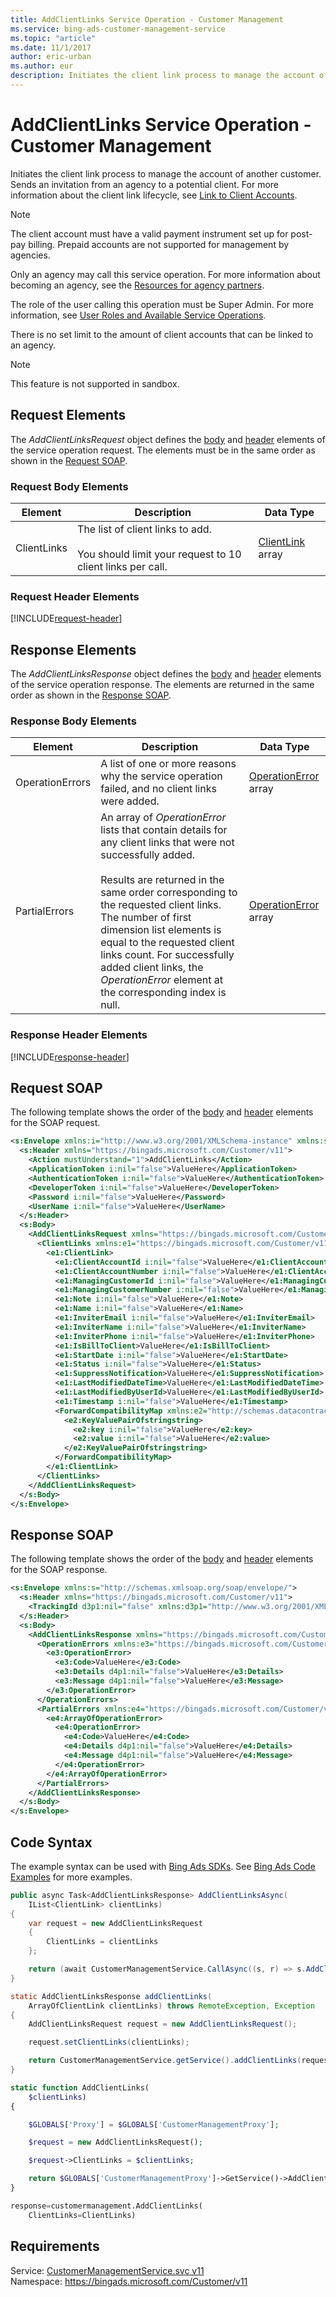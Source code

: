 ```yaml
---
title: AddClientLinks Service Operation - Customer Management
ms.service: bing-ads-customer-management-service
ms.topic: "article"
ms.date: 11/1/2017
author: eric-urban
ms.author: eur
description: Initiates the client link process to manage the account of another customer.
---
```

# AddClientLinks Service Operation - Customer Management
Initiates the client link process to manage the account of another customer. Sends an invitation from an agency to a potential client.  For more information about the client link lifecycle, see [Link to Client Accounts](~/guides/management-model-agencies.md#clientlink).

> [!NOTE]
> The client account must have a valid payment instrument set up for post-pay billing. Prepaid accounts are not supported for management by agencies.

Only an agency may call this service operation. For more information about becoming an agency, see the [Resources for agency partners](https://advertise.bingads.microsoft.com/en-us/resources/bing-partner-program/agency-resources).

The role of the user calling this operation must be Super Admin. For more information, see [User Roles and Available Service Operations](~/guides/customer-accounts.md#userroles).

There is no set limit to the amount of client accounts that can be linked to an agency.

> [!NOTE]
>This feature is not supported in sandbox.

## <a name="request"></a>Request Elements
The *AddClientLinksRequest* object defines the [body](#request-body) and [header](#request-header) elements of the service operation request. The elements must be in the same order as shown in the [Request SOAP](#request-soap). 

### <a name="request-body"></a>Request Body Elements

|Element|Description|Data Type|
|-----------|---------------|-------------|
|<a name="clientlinks"></a>ClientLinks|The list of client links to add.<br /><br />You should limit your request to 10 client links per call.|[ClientLink](clientlink.md) array|

### <a name="request-header"></a>Request Header Elements
[!INCLUDE[request-header](./includes/request-header.md)]

## <a name="response"></a>Response Elements
The *AddClientLinksResponse* object defines the [body](#response-body) and [header](#response-header) elements of the service operation response. The elements are returned in the same order as shown in the [Response SOAP](#response-soap).

### <a name="response-body"></a>Response Body Elements

|Element|Description|Data Type|
|-----------|---------------|-------------|
|<a name="operationerrors"></a>OperationErrors|A list of one or more reasons why the service operation failed, and no client links were added.|[OperationError](operationerror.md) array|
|<a name="partialerrors"></a>PartialErrors|An array of *OperationError* lists that contain details for any client links that were not successfully added.<br /><br />Results are returned in the same order corresponding to the requested client links. The number of first dimension list elements is equal to the requested client links count. For successfully added client links, the *OperationError* element at the corresponding index is null.|[OperationError](operationerror.md) array|

### <a name="response-header"></a>Response Header Elements
[!INCLUDE[response-header](./includes/response-header.md)]

## <a name="request-soap"></a>Request SOAP
The following template shows the order of the [body](#request-body) and [header](#request-header) elements for the SOAP request.

```xml
<s:Envelope xmlns:i="http://www.w3.org/2001/XMLSchema-instance" xmlns:s="http://schemas.xmlsoap.org/soap/envelope/">
  <s:Header xmlns="https://bingads.microsoft.com/Customer/v11">
    <Action mustUnderstand="1">AddClientLinks</Action>
    <ApplicationToken i:nil="false">ValueHere</ApplicationToken>
    <AuthenticationToken i:nil="false">ValueHere</AuthenticationToken>
    <DeveloperToken i:nil="false">ValueHere</DeveloperToken>
    <Password i:nil="false">ValueHere</Password>
    <UserName i:nil="false">ValueHere</UserName>
  </s:Header>
  <s:Body>
    <AddClientLinksRequest xmlns="https://bingads.microsoft.com/Customer/v11">
      <ClientLinks xmlns:e1="https://bingads.microsoft.com/Customer/v11/Entities" i:nil="false">
        <e1:ClientLink>
          <e1:ClientAccountId i:nil="false">ValueHere</e1:ClientAccountId>
          <e1:ClientAccountNumber i:nil="false">ValueHere</e1:ClientAccountNumber>
          <e1:ManagingCustomerId i:nil="false">ValueHere</e1:ManagingCustomerId>
          <e1:ManagingCustomerNumber i:nil="false">ValueHere</e1:ManagingCustomerNumber>
          <e1:Note i:nil="false">ValueHere</e1:Note>
          <e1:Name i:nil="false">ValueHere</e1:Name>
          <e1:InviterEmail i:nil="false">ValueHere</e1:InviterEmail>
          <e1:InviterName i:nil="false">ValueHere</e1:InviterName>
          <e1:InviterPhone i:nil="false">ValueHere</e1:InviterPhone>
          <e1:IsBillToClient>ValueHere</e1:IsBillToClient>
          <e1:StartDate i:nil="false">ValueHere</e1:StartDate>
          <e1:Status i:nil="false">ValueHere</e1:Status>
          <e1:SuppressNotification>ValueHere</e1:SuppressNotification>
          <e1:LastModifiedDateTime>ValueHere</e1:LastModifiedDateTime>
          <e1:LastModifiedByUserId>ValueHere</e1:LastModifiedByUserId>
          <e1:Timestamp i:nil="false">ValueHere</e1:Timestamp>
          <ForwardCompatibilityMap xmlns:e2="http://schemas.datacontract.org/2004/07/System.Collections.Generic" i:nil="false">
            <e2:KeyValuePairOfstringstring>
              <e2:key i:nil="false">ValueHere</e2:key>
              <e2:value i:nil="false">ValueHere</e2:value>
            </e2:KeyValuePairOfstringstring>
          </ForwardCompatibilityMap>
        </e1:ClientLink>
      </ClientLinks>
    </AddClientLinksRequest>
  </s:Body>
</s:Envelope>
```

## <a name="response-soap"></a>Response SOAP
The following template shows the order of the [body](#response-body) and [header](#response-header) elements for the SOAP response.

```xml
<s:Envelope xmlns:s="http://schemas.xmlsoap.org/soap/envelope/">
  <s:Header xmlns="https://bingads.microsoft.com/Customer/v11">
    <TrackingId d3p1:nil="false" xmlns:d3p1="http://www.w3.org/2001/XMLSchema-instance">ValueHere</TrackingId>
  </s:Header>
  <s:Body>
    <AddClientLinksResponse xmlns="https://bingads.microsoft.com/Customer/v11">
      <OperationErrors xmlns:e3="https://bingads.microsoft.com/Customer/v11/Exception" d4p1:nil="false" xmlns:d4p1="http://www.w3.org/2001/XMLSchema-instance">
        <e3:OperationError>
          <e3:Code>ValueHere</e3:Code>
          <e3:Details d4p1:nil="false">ValueHere</e3:Details>
          <e3:Message d4p1:nil="false">ValueHere</e3:Message>
        </e3:OperationError>
      </OperationErrors>
      <PartialErrors xmlns:e4="https://bingads.microsoft.com/Customer/v11/Exception" d4p1:nil="false" xmlns:d4p1="http://www.w3.org/2001/XMLSchema-instance">
        <e4:ArrayOfOperationError>
          <e4:OperationError>
            <e4:Code>ValueHere</e4:Code>
            <e4:Details d4p1:nil="false">ValueHere</e4:Details>
            <e4:Message d4p1:nil="false">ValueHere</e4:Message>
          </e4:OperationError>
        </e4:ArrayOfOperationError>
      </PartialErrors>
    </AddClientLinksResponse>
  </s:Body>
</s:Envelope>
```

## <a name="example"></a>Code Syntax
The example syntax can be used with [Bing Ads SDKs](~/guides/client-libraries.md). See [Bing Ads Code Examples](~/guides/code-examples.md) for more examples.
```csharp
public async Task<AddClientLinksResponse> AddClientLinksAsync(
	IList<ClientLink> clientLinks)
{
	var request = new AddClientLinksRequest
	{
		ClientLinks = clientLinks
	};

	return (await CustomerManagementService.CallAsync((s, r) => s.AddClientLinksAsync(r), request));
}
```
```java
static AddClientLinksResponse addClientLinks(
	ArrayOfClientLink clientLinks) throws RemoteException, Exception
{
	AddClientLinksRequest request = new AddClientLinksRequest();

	request.setClientLinks(clientLinks);

	return CustomerManagementService.getService().addClientLinks(request);
}
```
```php
static function AddClientLinks(
	$clientLinks)
{

	$GLOBALS['Proxy'] = $GLOBALS['CustomerManagementProxy'];

	$request = new AddClientLinksRequest();

	$request->ClientLinks = $clientLinks;

	return $GLOBALS['CustomerManagementProxy']->GetService()->AddClientLinks($request);
}
```
```python
response=customermanagement.AddClientLinks(
	ClientLinks=ClientLinks)
```

## Requirements
Service: [CustomerManagementService.svc v11](https://clientcenter.api.bingads.microsoft.com/Api/CustomerManagement/v11/CustomerManagementService.svc)  
Namespace: https://bingads.microsoft.com/Customer/v11  

